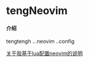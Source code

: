 # tengNeovim

#### 介绍
tengtengh ...neovim ..config


[关于我基于lua配置neovim的说明](https://gitee.com/tengtengh/teng_notes/blob/master/myNeovim/myneovim.md)





